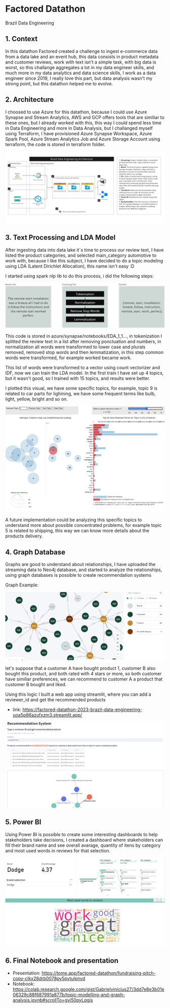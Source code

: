 # Factored Datathon
Brazil Data Engineering

## 1. Context
In this datathon Factored created a challenge to ingest e-commerce data from a data lake and an event hub, this data consists in product metadata and customer reviews, work with text isn't a simple task, with big data is worst, so this challange aggregates a lot in my data engineer skills, and much more in my data analytics and data science skills, I work as a data engineer since 2019, I really love this part, but data analysis wasn't my strong point, but this datathon helped me to evolve.

## 2. Architecture
I choosed to use Azure for this datathon, because I could use Azure Synapse and Stream Analytics, AWS and GCP offers tools that are similiar to these ones, but I already worked with this, this way I could spend less time in Data Engineering and more in Data Analysis, but I challanged myself using Terraform, I have provisioned Azure Synapse Workspace, Azure Spark Pool, Azure Stream Analytics Job and Azure Storage Account using terraform, the code is stored in terraform folder.

![Factored Datathon Architecture](https://github.com/Gabrielvinicius27/factored-datathon-2023-brazil-data-engineering/blob/main/images/Factored%20Datathon%20Architecture.jpg)

## 3. Text Processing and LDA Model
After ingesting data into data lake it`s time to process our review text, I have listed the product categories, and selected main_category automotive to work with, because I like this subject, I have decided to do a topic modeling using LDA (Latent Dirichlet Allocation), this name isn't easy :D

I started using spark nlp lib to do this process, i did the following steps:

![Text Processing](https://github.com/Gabrielvinicius27/factored-datathon-2023-brazil-data-engineering/blob/main/images/Text%20Processing.png)

This code is stored in azure/synapse/notebooks/EDA_1_1..., in tokenization I splitted the review text in a list after removing ponctuation and numbers, in normalization all words were transformed to lower case and plurals removed, removed stop words and then lemmatization, in this step common words were transformed, for example worked became work.

This list of words were transformed to a vector using count vectorizer and IDF, now we can train the LDA model. 
In the first train I have set up 4 topics, but it wasn't good, so I trained with 15 topics, and results were better.

I plotted this visual, we have some specific topics, for example, topic 9 is related to car parts for lighining, we have some frequent terms like bulb, light, yellow, bright and so on.

![LDA](https://github.com/Gabrielvinicius27/factored-datathon-2023-brazil-data-engineering/blob/main/images/LDA_visual.png)

A future implementation could be analyzing this specific topics to understand more about possible concentrated problems, for example topic 5 is related to shipping, this way we can know more details about the products delivery.

## 4. Graph Database
Graphs are good to understand about relationships, I have uploaded the streaming data to Neo4j database, and started to analyze the relationships, using graph databases is possible to create recommendation systems

Graph Example:

![Graph](https://github.com/Gabrielvinicius27/factored-datathon-2023-brazil-data-engineering/blob/main/images/Neo4J_graph_example.png)

let's suppose that a customer A have bought product 1, customer B also bought this product, and both rated with 4 stars or more, so both customer have similiar preferences, we can recommend to customer A a product that customer B bought and liked.

Using this logic I built a web app using streamlit, where you can add a reviewer_id and get the recommended products
* link: https://factored-datathon-2023-brazil-data-engineering-uoa5p86azufxzm3.streamlit.app/
  
![Web App](https://github.com/Gabrielvinicius27/factored-datathon-2023-brazil-data-engineering/blob/main/images/WebApp.png)

## 5. Power BI
Using Power BI is possible to create some interesting dashboards to help stakeholders take decisions, I created a dashboard where stakeholders can fill their brand name and see overall avarage, quantity of itens by category and most used words in reviews for that selection.

![Power BI](https://github.com/Gabrielvinicius27/factored-datathon-2023-brazil-data-engineering/blob/main/images/Dashboard.png)

## 6. Final Notebook and presentation

* Presentation: https://tome.app/factored-datathon/fundraising-pitch-copy-clkx28drb0078pv5pytulpnvd
* Notebook: https://colab.research.google.com/gist/Gabrielvinicius27/3dd7e8e3b01e06329c88f687991a877b/topic-modelling-and-graph-analysis.ipynb#scrollTo=gyi50pyLqgis



